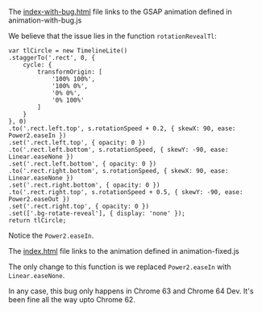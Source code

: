 The [index-with-bug.html](https://mvpspl619.github.io/cr63-rendering-bug/index-with-bug.html) file links to the GSAP animation defined in animation-with-bug.js

We believe that the issue lies in the function `rotationRevealTl`:

```
var tlCircle = new TimelineLite()
.staggerTo('.rect', 0, {
    cycle: {
        transformOrigin: [
            '100% 100%',
            '100% 0%',
            '0% 0%',
            '0% 100%'
        ]
    }
}, 0)
.to('.rect.left.top', s.rotationSpeed + 0.2, { skewX: 90, ease: Power2.easeIn })
.set('.rect.left.top', { opacity: 0 })
.to('.rect.left.bottom', s.rotationSpeed, { skewY: -90, ease: Linear.easeNone })
.set('.rect.left.bottom', { opacity: 0 })
.to('.rect.right.bottom', s.rotationSpeed, { skewX: 90, ease: Linear.easeNone })
.set('.rect.right.bottom', { opacity: 0 })
.to('.rect.right.top', s.rotationSpeed + 0.5, { skewY: -90, ease: Power2.easeOut })
.set('.rect.right.top', { opacity: 0 })
.set(['.bg-rotate-reveal'], { display: 'none' });
return tlCircle;
```

Notice the `Power2.easeIn`. 

The [index.html](https://mvpspl619.github.io/cr63-rendering-bug/index.html) file links to the animation defined in animation-fixed.js

The only change to this function is we replaced `Power2.easeIn` with `Linear.easeNone`. 

In any case, this bug only happens in Chrome 63 and Chrome 64 Dev. It's been fine all the way upto Chrome 62. 
